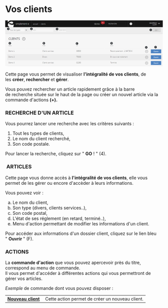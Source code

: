 # Vos clients


![index-0](images/index-0.png)


<p>Cette page vous permet de visualiser&nbsp;<strong>l'int&eacute;gralit&eacute; de vos clients</strong>, de les&nbsp;<strong>cr&eacute;er</strong>,&nbsp;<strong>rechercher&nbsp;</strong>et <strong>g&eacute;rer</strong>.</p>
<p>Vous pouvez rechercher un article rapidement gr&acirc;ce &agrave; la barre de&nbsp;recherche&nbsp;situ&eacute;e sur le haut de la page ou cr&eacute;er un nouvel article via la commande d'actions&nbsp;<strong>(+).&nbsp;</strong></p>
<h3>RECHERCHE D'UN ARTICLE</h3>
<p>Vous pourrez lancer une recherche avec les crit&egrave;res suivants :</p>
<ol>
<li>Tout les types de clients,</li>
<li>Le nom du client recherch&eacute;,</li>
<li>Son code postale.</li>
</ol>
<p>Pour lancer la recherche, cliquez sur&nbsp;" <strong>GO</strong> ! "&nbsp;(4).</p>
<h3>&nbsp;ARTICLES</h3>
<p>Cette page vous donne acc&egrave;s &agrave;&nbsp;<strong>l'int&eacute;gralit&eacute;&nbsp;de&nbsp;vos&nbsp;clients</strong>,&nbsp;elle vous permet de les g&eacute;rer ou encore d'acc&egrave;der &agrave; leurs informations.</p>
<p>Vous pouvez voir :</p>
<ol type="a">
<li>Le nom du client,</li>
<li>Son type (divers, clients services..),</li>
<li>Son code postal,</li>
<li>L'&eacute;tat de ses r&eacute;glement (en retard, termin&eacute;..),</li>
<li>Menu d'action permettant de modifier les informations d'un client.</li>
</ol>
<p>Pour acc&eacute;der aux informations d'un dossier client, cliquez sur le lien bleu "&nbsp;<strong>Ouvrir&nbsp;</strong>" (F).</p>
<h3>ACTIONS</h3>
<p>La&nbsp;<strong>commande d'action&nbsp;</strong>que vous pouvez apercevoir pr&egrave;s du titre, correspond au menu de commande.<br />Il vous&nbsp;permet d'acc&eacute;der &agrave; diff&eacute;rentes actions qui vous permettront de g&eacute;rer vos articles.</p>
<p><em>Exemple&nbsp;</em>de commande dont vous pouvez disposer :</p>
<table>
<tbody>
<tr>
<td><strong><a href="/fr-fr/office/gestion-commerciale/ventes/clients/editinfogenerales.html">Nouveau client</a> </strong></td>
<td>&nbsp;Cette action permet de cr&eacute;er un nouveau client.</td>
</tr>
</tbody>
</table>
<p>&nbsp;</p>

